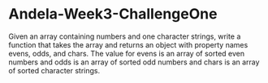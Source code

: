 # Andela-Week3-ChallengeOne


Given an array containing numbers and one character strings, write a function that takes the array and returns an object with property names evens, odds, and chars. The value for evens is an array of sorted even numbers and odds is an array of sorted odd numbers and chars is an array of sorted character strings.

